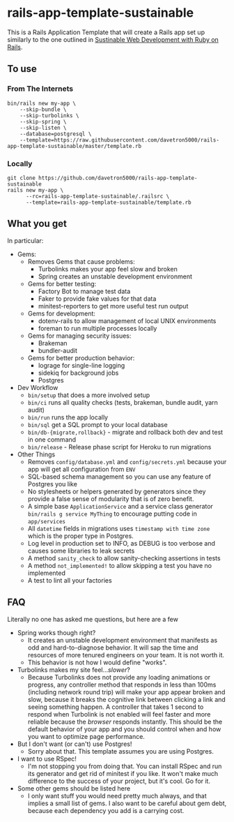 # rails-app-template-sustainable

This is a Rails Application Template that will create a Rails app set up similarly to the one outlined in
[Sustinable Web Development with Ruby on Rails](https://sustainable-rails.com).

## To use

### From The Internets

```
bin/rails new my-app \
    --skip-bundle \
    --skip-turbolinks \
    --skip-spring \
    --skip-listen \
    --database=postgresql \
    --template=https://raw.githubusercontent.com/davetron5000/rails-app-template-sustainable/master/template.rb
```

### Locally

```
git clone https://github.com/davetron5000/rails-app-template-sustainable
rails new my-app \
      --rc=rails-app-template-sustainable/.railsrc \
      --template=rails-app-template-sustainable/template.rb
```

## What you get

In particular:

* Gems:
  * Removes Gems that cause problems:
    - Turbolinks makes your app feel slow and broken
    - Spring creates an unstable development environment
  * Gems for better testing:
    - Factory Bot to manage test data
    - Faker to provide fake values for that data
    - minitest-reporters to get more useful test run output
  * Gems for development:
    - dotenv-rails to allow management of local UNIX environments
    - foreman to run multiple processes locally
  * Gems for managing security issues:
    - Brakeman
    - bundler-audit
  * Gems for better production behavior:
    - lograge for single-line logging
    - sidekiq for background jobs
    - Postgres
* Dev Workflow
  - `bin/setup` that does a more involved setup
  - `bin/ci` runs all quality checks (tests, brakeman, bundle audit, yarn audit)
  - `bin/run` runs the app locally
  - `bin/sql` get a SQL prompt to your local database
  - `bin/db-{migrate,rollback}` - migrate and rollback  both dev and test in one command
  - `bin/release` - Release phase script for Heroku to run migrations
* Other Things
  - Removes `config/database.yml` and `config/secrets.yml` because your app will get all configuration from `ENV`
  - SQL-based schema management so you can use any feature of Postgres you like
  - No stylesheets or helpers generated by generators since they provide a false sense of modularity that is of
  zero benefit.
  - A simple base `ApplicationService` and a service class generator `bin/rails g service MyThing` to encourage
  putting code in `app/services`
  - All `datetime` fields in migrations uses `timestamp with time zone` which is the proper type in Postgres.
  - Log level in production set to INFO, as DEBUG is too verbose and causes some libraries to leak secrets
  - A method `sanity_check` to allow sanity-checking assertions in tests
  - A method `not_implemented!` to allow skipping a test you have no implemented
  - A test to lint all your factories

## FAQ

Literally no one has asked me questions, but here are a few

* Spring works though right?
  - It creates an unstable development environment that manifests as odd and hard-to-diagnose behavior.  It will
  sap the time and resources of more tenured engineers on your team.  It is not worth it.
  - This behavior is not how I would define "works".
* Turbolinks makes my site feel…*slower*?
  - Because Turbolinks does not provide any loading animations or progress, any controller method that responds in
  less than 100ms (including network round trip) will make your app appear broken and slow, because it breaks the
  cognitive link between clicking a link and seeing something happen.  A controller that takes 1 second to respond
  when Turbolink is not enabled will feel faster and more reliable because the *browser* responds instantly.  This should be the default behavior of your app and you should control when and how you want to optimize page performance.
* But I don't want (or can't) use Postgres!
  - Sorry about that.  This template assumes you are using Postgres.
* I want to use RSpec!
  - I'm not stopping you from doing that.  You can install RSpec and run its generator and get rid of minitest if
  you like.  It won't make much difference to the success of your project, but it's cool. Go for it.
* Some other gems should be listed here
  - I only want stuff you would need pretty much always, and that implies a small list of gems.  I also want to
  be careful about gem debt, because each dependency you add is a carrying cost.
